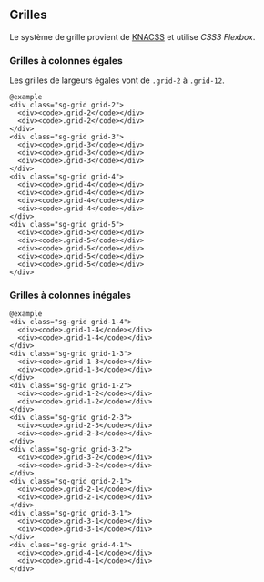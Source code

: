 ## Grilles

Le système de grille provient de <a href="https://github.com/alsacreations/KNACSS/blob/master/doc/03-grilles.md">KNACSS</a>&nbsp;et utilise <em>CSS3 Flexbox</em>.

### Grilles à colonnes égales

Les grilles de largeurs égales vont de <code>.grid-2</code>&nbsp;à <code>.grid-12</code>.

    @example
    <div class="sg-grid grid-2">
      <div><code>.grid-2</code></div>
      <div><code>.grid-2</code></div>
    </div>
    <div class="sg-grid grid-3">
      <div><code>.grid-3</code></div>
      <div><code>.grid-3</code></div>
      <div><code>.grid-3</code></div>
    </div>
    <div class="sg-grid grid-4">
      <div><code>.grid-4</code></div>
      <div><code>.grid-4</code></div>
      <div><code>.grid-4</code></div>
      <div><code>.grid-4</code></div>
    </div>
    <div class="sg-grid grid-5">
      <div><code>.grid-5</code></div>
      <div><code>.grid-5</code></div>
      <div><code>.grid-5</code></div>
      <div><code>.grid-5</code></div>
      <div><code>.grid-5</code></div>
    </div>

### Grilles à colonnes inégales

    @example
    <div class="sg-grid grid-1-4">
      <div><code>.grid-1-4</code></div>
      <div><code>.grid-1-4</code></div>
    </div>
    <div class="sg-grid grid-1-3">
      <div><code>.grid-1-3</code></div>
      <div><code>.grid-1-3</code></div>
    </div>
    <div class="sg-grid grid-1-2">
      <div><code>.grid-1-2</code></div>
      <div><code>.grid-1-2</code></div>
    </div>
    <div class="sg-grid grid-2-3">
      <div><code>.grid-2-3</code></div>
      <div><code>.grid-2-3</code></div>
    </div>
    <div class="sg-grid grid-3-2">
      <div><code>.grid-3-2</code></div>
      <div><code>.grid-3-2</code></div>
    </div>
    <div class="sg-grid grid-2-1">
      <div><code>.grid-2-1</code></div>
      <div><code>.grid-2-1</code></div>
    </div>
    <div class="sg-grid grid-3-1">
      <div><code>.grid-3-1</code></div>
      <div><code>.grid-3-1</code></div>
    </div>
    <div class="sg-grid grid-4-1">
      <div><code>.grid-4-1</code></div>
      <div><code>.grid-4-1</code></div>
    </div>

